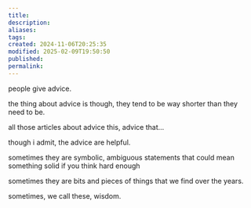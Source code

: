```yaml
---
title: 
description: 
aliases: 
tags: 
created: 2024-11-06T20:25:35
modified: 2025-02-09T19:50:50
published: 
permalink: 
---
```



people give advice.

the thing about advice is though, they tend to be way shorter than they need to be.

all those articles about advice this, advice that... 

though i admit, the advice are helpful.

sometimes they are symbolic, ambiguous statements that could mean something solid if you think hard enough

sometimes they are bits and pieces of things that we find over the years.

sometimes, we call these, wisdom.
